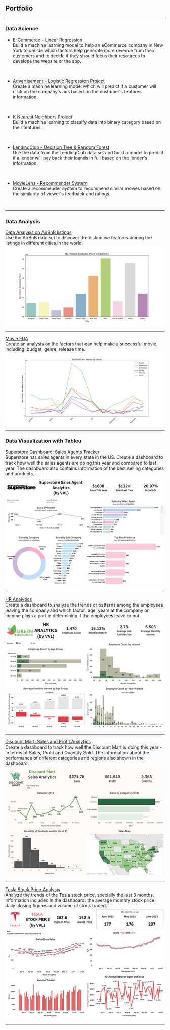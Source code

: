 ## Portfolio

---

### Data Science
- [E-Commerce - Linear Regression](https://github.com/vietlinh0716/ds-ecommerce-linear-regression)<br>
   Build a machine learning model to help an eCommerce company in New York to decide which factors help generate more revenue from their customers and to decide if they should focus their resources to develope the website or the app.
<br>

- [Advertisement -  Logistic Regression Project](https://github.com/vietlinh0716/ds-advertisement-logistics-regression)<br>
   Create a machine learning model which will predict if a customer will click on the company's ads based on the customer's features information.
<br>

- [K Nearest Neighbors Project](https://github.com/vietlinh0716/ds-k-nearest-neighbors)<br>
   Build a machine learning to classify data into binary category based on their features.
<br>

- [LendingClub - Decision Tree & Random Forest](https://github.com/vietlinh0716/ds-lendingclub-decisiontree-randomforest)<br>
   Use the data from the LendingClub data set and build a model to predict if a lender will pay back their loands in full based on the lender's information.
<br>

- [MovieLens - Recommender System](https://github.com/vietlinh0716/ds-movielens-recommender-system)<br>
   Create a recommender system to recommend similar movies based on the similarity of viewer's feedback and ratings.
<br>

---

### Data Analysis 

[Data Analysis on AirBnB listings](https://github.com/vietlinh0716/data-analysis-airbnb)
<br>
Use the AirBnB data set to discover the distinctive features among the listings in different cities in the world.
<img src="images/instant_book_city.png"/>

---

[Movie EDA](https://github.com/vietlinh0716/data-analysis-movie-eda)
<br>
Create an analysis on the factors that can help make a successful movie, including: budget, genre, release time.
<img src="images/ProfitbyMonthbyGenre.png"/>

---

### Data Visualization with Tableu

[Superstore Dashboard: Sales Agents Tracker](https://public.tableau.com/views/Superstore_16870789705640/Dashboard1?:language=en-US&:display_count=n&:origin=viz_share_link)
<br>
Superstore has sales agents in every state in the US. Create a dashboard to track how well the sales agents are doing this year and compared to last year. The dashboard also contains information of the best selling categories and products.
<img src="images/Dashboard 1.png"/>

---

[HR Analytics](https://public.tableau.com/views/HRAnalytics_16870283033890/Dashboard1?:language=en-US&:display_count=n&:origin=viz_share_link)
<br>
Create a dashboard to snalyze the trends or patterns among the employees leaving the company and which factor: age, years at the company or income plays a part in determining if the employees leave or not.
<img src="images/HR dashboard.png"/>

---

[Discount Mart: Sales and Profit Analytics](https://public.tableau.com/views/DiscountMart_16870212233610/Dashboard1?:language=en-US&:display_count=n&:origin=viz_share_link)
<br>
Create a dashboard to track how well the Discount Mart is doing this year - in terms of Sales, Profit and Quantity Sold. The information about the performance of different categories and regions also shown in the dashboard.
<img src="images/Discount Mart.png"/>

---

[Tesla Stock Price Analysis](https://public.tableau.com/views/TeslaStockPriceAnalysis_16870859280230/Dashboard1?:language=en-US&:display_count=n&:origin=viz_share_link)
<br>
Analyze the trends of the Tesla stock price, specially the last 3 months. Information included in the dashboard: the average monthly stock price, daily closing figures and volume of stock traded.
<img src="images/Tesla stock.png"/>

---
<p style="font-size:11px"></p>
